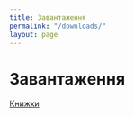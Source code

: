 ```yaml
---
title: Завантаження
permalink: "/downloads/"
layout: page
---
```


<h1 class="center">Завантаження</h1>
<section class="navigation">
<a href="https://1drv.ms/f/s!AjMqGBtfQpZihf1Op1Nr1nStNFJTrQ"><i class="fa fa-book"></i>Книжки</a>
</section>
